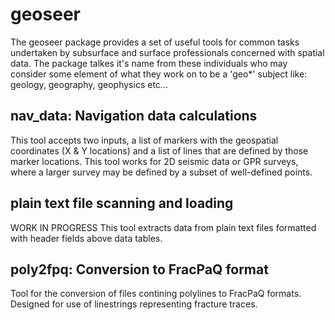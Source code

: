 # geoseer
The geoseer package provides a set of useful tools for common tasks undertaken by subsurface and surface professionals concerned with spatial data. The package talkes it's name from these individuals who may consider some element of what they work on to be a 'geo*' subject like: geology, geography, geophysics etc...

## nav_data: Navigation data calculations
This tool accepts two inputs, a list of markers with the geospatial coordinates (X & Y locations) and a list of lines
that are defined by those marker locations. This tool works for 2D seismic data or GPR surveys, where a larger survey
may be defined by a subset of well-defined points.

## plain text file scanning and loading
WORK IN PROGRESS
This tool extracts data from plain text files formatted with header fields above data tables.

## poly2fpq: Conversion to FracPaQ format
Tool for the conversion of files contining polylines to FracPaQ formats. Designed for use of linestrings representing
fracture traces.
